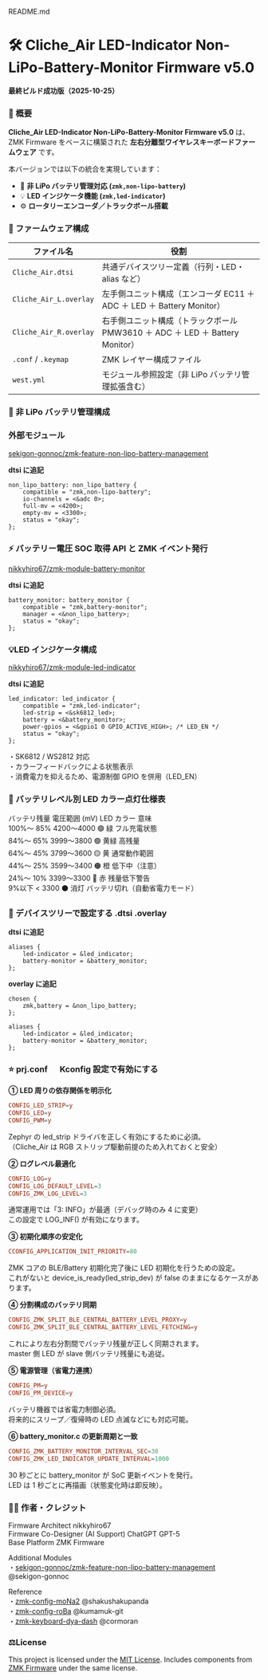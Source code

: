 README.md

# 🛠️ Cliche_Air LED-Indicator Non-LiPo-Battery-Monitor Firmware v5.0

**最終ビルド成功版（2025-10-25）**

### 🚀 概要

**Cliche_Air LED-Indicator Non-LiPo-Battery-Monitor Firmware v5.0** は、
ZMK Firmware をベースに構築された **左右分離型ワイヤレスキーボードファームウェア** です。

本バージョンでは以下の統合を実現しています：

- 🔋 **非 LiPo バッテリ管理対応 (`zmk,non-lipo-battery`)**
- 💡 **LED インジケータ機能 (`zmk,led-indicator`)**
- ⚙️ **ロータリーエンコーダ／トラックボール搭載**

### 🧱 ファームウェア構成

| ファイル名             | 役割                                                                          |
| ---------------------- | ----------------------------------------------------------------------------- |
| `Cliche_Air.dtsi`      | 共通デバイスツリー定義（行列・LED・alias など）                               |
| `Cliche_Air_L.overlay` | 左手側ユニット構成（エンコーダ EC11 ＋ ADC ＋ LED ＋ Battery Monitor）        |
| `Cliche_Air_R.overlay` | 右手側ユニット構成（トラックボール PMW3610 ＋ ADC ＋ LED ＋ Battery Monitor） |
| `.conf` / `.keymap`    | ZMK レイヤー構成ファイル                                                      |
| `west.yml`             | モジュール参照設定（非 LiPo バッテリ管理拡張含む）                            |

### 🔋 非 LiPo バッテリ管理構成

### 外部モジュール

[sekigon-gonnoc/zmk-feature-non-lipo-battery-management](https://github.com/sekigon-gonnoc/zmk-feature-non-lipo-battery-management)

**dtsi に追記**

```dtsi
non_lipo_battery: non_lipo_battery {
    compatible = "zmk,non-lipo-battery";
    io-channels = <&adc 0>;
    full-mv = <4200>;
    empty-mv = <3300>;
    status = "okay";
};
```

### ⚡ バッテリー電圧 SOC 取得 API と ZMK イベント発行

[nikkyhiro67/zmk-module-battery-monitor](https://github.com/nikkyhiro67/zmk-module-battery-monitor/blob/main/src/battery_monitor.c)

**dtsi に追記**

```dtsi
battery_monitor: battery_monitor {
    compatible = "zmk,battery-monitor";
    manager = <&non_lipo_battery>;
    status = "okay";
};
```

### 💡LED インジケータ構成

[nikkyhiro67/zmk-module-led-indicator](https://github.com/nikkyhiro67/zmk-module-led-indicator)

**dtsi に追記**

```dtsi
led_indicator: led_indicator {
    compatible = "zmk,led-indicator";
    led-strip = <&sk6812_led>;
    battery = <&battery_monitor>;
    power-gpios = <&gpio1 0 GPIO_ACTIVE_HIGH>; /* LED_EN */
    status = "okay";
};
```

・SK6812 / WS2812 対応  
・カラーフィードバックによる状態表示  
・消費電力を抑えるため、電源制御 GPIO を併用（LED_EN）

### 🌈 バッテリレベル別 LED カラー点灯仕様表

バッテリ残量 電圧範囲 (mV) LED カラー 意味  
100%～ 85% 4200〜4000 🟢 緑 フル充電状態  
84%～ 65% 3999〜3800 🟢 黄緑 高残量  
64%～ 45% 3799〜3600 🟡 黄 通常動作範囲  
44%～ 25% 3599〜3400 🟠 橙 低下中（注意）  
24%～ 10% 3399〜3300 🔴 赤 残量低下警告  
9%以下 < 3300 ⚫ 消灯 バッテリ切れ（自動省電力モード）

### 📘 デバイスツリーで設定する .dtsi .overlay

**dtsi に追記**

```dtsi
aliases {
    led-indicator = &led_indicator;
    battery-monitor = &battery_monitor;
};
```

**overlay に追記**

```overlay
chosen {
    zmk,battery = &non_lipo_battery;
};

aliases {
    led-indicator = &led_indicator;
    battery-monitor = &battery_monitor;
};
```

### ⭐ prj.conf 　 Kconfig 設定で有効にする

**① LED 周りの依存関係を明示化**

```conf
CONFIG_LED_STRIP=y
CONFIG_LED=y
CONFIG_PWM=y
```

Zephyr の led_strip ドライバを正しく有効にするために必須。  
（Cliche_Air は RGB ストリップ駆動前提のため入れておくと安全）

**② ログレベル最適化**

```conf
CONFIG_LOG=y
CONFIG_LOG_DEFAULT_LEVEL=3
CONFIG_ZMK_LOG_LEVEL=3
```

通常運用では「3: INFO」が最適（デバッグ時のみ 4 に変更）  
この設定で LOG_INF() が有効になります。

**③ 初期化順序の安定化**

```conf
CCONFIG_APPLICATION_INIT_PRIORITY=80
```

ZMK コアの BLE/Battery 初期化完了後に LED 初期化を行うための設定。  
これがないと device_is_ready(led_strip_dev) が false のままになるケースがあります。

**④ 分割構成のバッテリ同期**

```conf
CONFIG_ZMK_SPLIT_BLE_CENTRAL_BATTERY_LEVEL_PROXY=y
CONFIG_ZMK_SPLIT_BLE_CENTRAL_BATTERY_LEVEL_FETCHING=y
```

これにより左右分割間でバッテリ残量が正しく同期されます。  
master 側 LED が slave 側バッテリ残量にも追従。

**⑤ 電源管理（省電力連携）**

```conf
CONFIG_PM=y
CONFIG_PM_DEVICE=y
```

バッテリ機器では省電力制御必須。  
将来的にスリープ／復帰時の LED 点滅などにも対応可能。

**⑥ battery_monitor.c の更新周期と一致**

```conf
CONFIG_ZMK_BATTERY_MONITOR_INTERVAL_SEC=30
CONFIG_ZMK_LED_INDICATOR_UPDATE_INTERVAL=1000
```

30 秒ごとに battery_monitor が SoC 更新イベントを発行。  
LED は 1 秒ごとに再描画（状態変化時は即反映）。

### 👨‍💻 作者・クレジット

Firmware Architect nikkyhiro67  
Firmware Co-Designer (AI Support) ChatGPT GPT-5  
Base Platform ZMK Firmware

Additional Modules  
・[sekigon-gonnoc/zmk-feature-non-lipo-battery-management](https://github.com/sekigon-gonnoc/zmk-feature-non-lipo-battery-management) 　@sekigon-gonnoc

Reference  
・[zmk-config-moNa2](https://github.com/sayu-hub/zmk-config-moNa2) @shakushakupanda  
・[zmk-config-roBa](https://github.com/kumamuk-git/zmk-config-roBa) @kumamuk-git  
・[zmk-keyboard-dya-dash](https://github.com/cormoran/dya-dash-keyboard/tree/main/firmware) @cormoran

### ⚖License

This project is licensed under the [MIT License](./LICENSE).
Includes components from [ZMK Firmware](https://zmk.dev/) under the same license.
